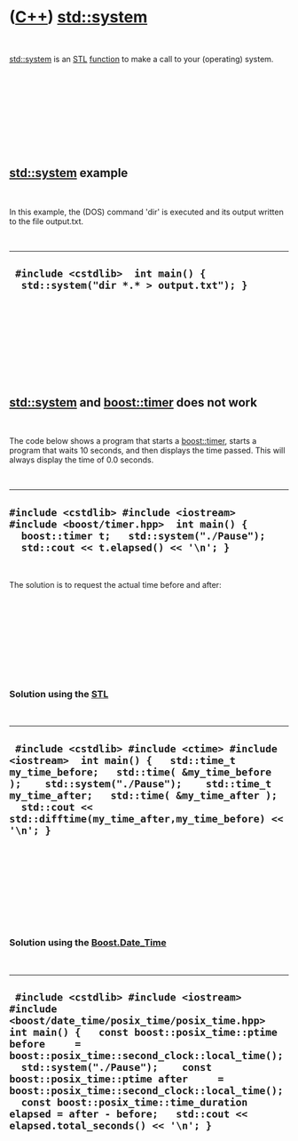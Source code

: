 
 

 

 

 

 

([C++](Cpp.md)) [std::system](CppSystem.md)
=============================================

 

[std::system](CppSystem.md) is an [STL](CppStl.md)
[function](CppFunction.md) to make a call to your (operating) system.

 

 

 

 

 

[std::system](CppSystem.md) example
------------------------------------

 

In this example, the (DOS) command 'dir' is executed and its output
written to the file output.txt.

 

  ------------------------------------------------------------------------------
  ` #include <cstdlib>  int main() {   std::system("dir *.* > output.txt"); }`
  ------------------------------------------------------------------------------

 

 

 

 

 

[std::system](CppSystem.md) and [boost::timer](CppTimer.md) does not work
---------------------------------------------------------------------------

 

The code below shows a program that starts a
[boost::timer](CppTimer.md), starts a program that waits 10 seconds,
and then displays the time passed. This will always display the time of
0.0 seconds.

 

  -----------------------------------------------------------------------------------------------------------------------------------------------------------------------
  ` #include <cstdlib> #include <iostream> #include <boost/timer.hpp>  int main() {   boost::timer t;   std::system("./Pause");   std::cout << t.elapsed() << '\n'; } `
  -----------------------------------------------------------------------------------------------------------------------------------------------------------------------

 

The solution is to request the actual time before and after:

 

 

 

 

 

### Solution using the [STL](CppStl.md)

 

  -------------------------------------------------------------------------------------------------------------------------------------------------------------------------------------------------------------------------------------------------------------------------------------------------------
  ` #include <cstdlib> #include <ctime> #include <iostream>  int main() {   std::time_t my_time_before;   std::time( &my_time_before );    std::system("./Pause");    std::time_t my_time_after;   std::time( &my_time_after );    std::cout << std::difftime(my_time_after,my_time_before) << '\n'; }`
  -------------------------------------------------------------------------------------------------------------------------------------------------------------------------------------------------------------------------------------------------------------------------------------------------------

 

 

 

 

 

### Solution using the [Boost.Date\_Time](CppDate_Time.md)

 

  ---------------------------------------------------------------------------------------------------------------------------------------------------------------------------------------------------------------------------------------------------------------------------------------------------------------------------------------------------------------------------------------------------------------------------------------------------------
  ` #include <cstdlib> #include <iostream> #include <boost/date_time/posix_time/posix_time.hpp>  int main() {   const boost::posix_time::ptime before     = boost::posix_time::second_clock::local_time();    std::system("./Pause");    const boost::posix_time::ptime after     = boost::posix_time::second_clock::local_time();    const boost::posix_time::time_duration elapsed = after - before;   std::cout << elapsed.total_seconds() << '\n'; }`
  ---------------------------------------------------------------------------------------------------------------------------------------------------------------------------------------------------------------------------------------------------------------------------------------------------------------------------------------------------------------------------------------------------------------------------------------------------------

 

 

 

 

 

 

